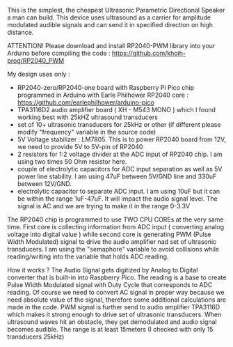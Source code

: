 This is the simplest, the cheapest Ultrasonic Parametric Directional Speaker a man can build. This device uses ultrasound as a carrier for amplitude modulated audible signals and can send it in specified direction on high distance. 

ATTENTION! Please download and install RP2040-PWM library into your Arduino before compiling the code : https://github.com/khoih-prog/RP2040_PWM  

My design uses only : 
- RP2040-zero/RP2040-one board with Raspberry Pi Pico chip programmed in Arduino with Earle Philhower RP2040 core : https://github.com/earlephilhower/arduino-pico
- TPA3116D2 audio amplifier board ( XH - M543 MONO ) which I found working best with 25kHZ ultrasound transducers
- set of 10+ ultrasonic transducers for 25kHz or other (if different please modify "frequency" variable in the source code)
- 5V Voltage stabilizer : LM7805. This is to power RP2040 board from 12V, we need to provide 5V to 5V-pin of RP2040
- 2 resistors for 1:2 voltage divider at the ADC input of RP2040 chip. I am using two times 50 Ohm resistor here.
- couple of electrolytic capacitors for ADC input separation as well as 5V power line stability. I am using 47uF between 5V/GND line and 330uF between 12V/GND.
- electrolytic capacitor to separate ADC input. I am using 10uF but it can be within the range 1uF-47uF. It will impact the audio signal level. The signal is AC and we are trying to make it in the range 0-3.3V

The RP2040 chip is programmed to use TWO CPU COREs at the very same time. First core is collecting information from ADC input ( converting analog voltage into digital value ) while second core is generating PWM (Pulse Width Modulated) signal to drive the audio amplifier nad set of ultrasonic transducers. I am using the "semaphore" variable to avoid collisions while reading/writing into the variable that holds ADC reading.

How it works ?
The Audio Signal gets digitized by Analog to Digital converter that is built-in into Raspberry Pico. The reading is a base to create Pulse Width Modulated signal with Duty Cycle that corresponds to ADC reading. Of course we need to convert AC signal in proper way because we need absolute value of the signal, therefore some additional calculations are made in the code. PWM signal is further send to audio amplifier TPA3116D which makes it strong enough to drive set of ultrasonic transducers. When ultrasound waves hit an obstacle, they get demodulated and audio signal becomes audible. The range is at least 15meters (I checked with only 15 transducers 25kHz)

